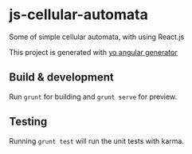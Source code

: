 # js-cellular-automata

Some of simple cellular automata, with using React.js

This project is generated with [yo angular generator](https://github.com/newtriks/generator-react-webpack)

## Build & development

Run `grunt` for building and `grunt serve` for preview.

## Testing

Running `grunt test` will run the unit tests with karma.
